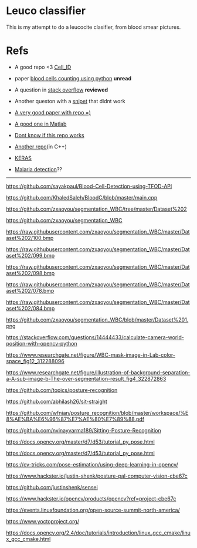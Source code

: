 # Leuco classifier

This is my attempt to do a leucocite clasifier, from blood smear pictures.

# Refs

+ A good repo <3 [Cell_ID](https://github.com/jz359/Cell_ID)

+ paper [blood cells counting using python](https://www.semanticscholar.org/paper/Blood-Cells-Counting-using-Python-OpenCV-Meimban-Fernando/70e5d2da9eaaa752296f6fd78b5989648e833cfc) __unread__

+ A question in [stack overflow](https://dsp.stackexchange.com/questions/3063/count-blood-cells) __reviewed__

+ Another queston with a [snipet](https://answers.opencv.org/question/120204/what-is-the-best-way-to-detect-white-blood-cells-among-the-red-blood-cells-in-blood-sample-using-opencv/?comment=120205) that didnt work

+ [A very good paper with repo =)](https://github.com/MahmudulAlam/Automatic-Identification-and-Counting-of-Blood-Cells/)

+ [A good one in Matlab](https://github.com/Goblin80/Leukocyte-Classify)

+ [Dont know if this repo works](https://github.com/kfiallos/counting_erythrocytes)

+ [Another repo](https://github.com/americast/Blood-smear-analysis)(in C++)

+ [KERAS](https://github.com/experiencor/keras-yolo2)

+ [Malaria detection](https://github.com/fu-malaria/fu-malaria)??


-----------




https://github.com/sayakpaul/Blood-Cell-Detection-using-TFOD-API

https://github.com/KhaledSaleh/BloodC/blob/master/main.cpp

https://github.com/zxaoyou/segmentation_WBC/tree/master/Dataset%202

https://github.com/zxaoyou/segmentation_WBC

https://raw.githubusercontent.com/zxaoyou/segmentation_WBC/master/Dataset%202/100.bmp

https://raw.githubusercontent.com/zxaoyou/segmentation_WBC/master/Dataset%202/099.bmp

https://raw.githubusercontent.com/zxaoyou/segmentation_WBC/master/Dataset%202/098.bmp

https://raw.githubusercontent.com/zxaoyou/segmentation_WBC/master/Dataset%202/078.bmp

https://raw.githubusercontent.com/zxaoyou/segmentation_WBC/master/Dataset%202/084.bmp

https://github.com/zxaoyou/segmentation_WBC/blob/master/Dataset%201.png

https://stackoverflow.com/questions/14444433/calculate-camera-world-position-with-opencv-python

https://www.researchgate.net/figure/WBC-mask-image-in-Lab-color-space_fig12_312288096

https://www.researchgate.net/figure/Illustration-of-background-separation-a-A-sub-image-b-The-over-segmentation-result_fig4_322872863

https://github.com/topics/posture-recognition

https://github.com/abhilash26/sit-straight

https://github.com/wfnian/posture_recognition/blob/master/workspace/%E8%AE%BA%E6%96%87%E7%AE%80%E7%89%88.pdf

https://github.com/nvinayvarma189/Sitting-Posture-Recognition

https://docs.opencv.org/master/d7/d53/tutorial_py_pose.html

https://docs.opencv.org/master/d7/d53/tutorial_py_pose.html

https://cv-tricks.com/pose-estimation/using-deep-learning-in-opencv/

https://www.hackster.io/justin-shenk/posture-pal-computer-vision-cbe67c

https://github.com/justinshenk/sensei

https://www.hackster.io/opencv/products/opencv?ref=project-cbe67c

https://events.linuxfoundation.org/open-source-summit-north-america/

https://www.yoctoproject.org/

https://docs.opencv.org/2.4/doc/tutorials/introduction/linux_gcc_cmake/linux_gcc_cmake.html
